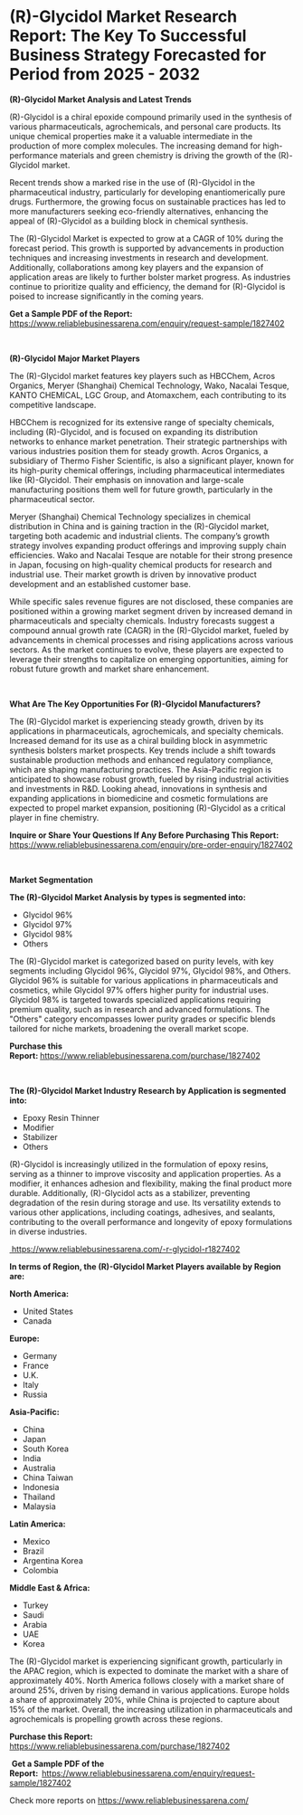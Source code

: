 <p><h1>(R)-Glycidol Market Research Report: The Key To Successful Business Strategy Forecasted for Period from 2025 - 2032</h1></p><p><strong>(R)-Glycidol Market Analysis and Latest Trends</strong></p>
<p><p>(R)-Glycidol is a chiral epoxide compound primarily used in the synthesis of various pharmaceuticals, agrochemicals, and personal care products. Its unique chemical properties make it a valuable intermediate in the production of more complex molecules. The increasing demand for high-performance materials and green chemistry is driving the growth of the (R)-Glycidol market. </p><p>Recent trends show a marked rise in the use of (R)-Glycidol in the pharmaceutical industry, particularly for developing enantiomerically pure drugs. Furthermore, the growing focus on sustainable practices has led to more manufacturers seeking eco-friendly alternatives, enhancing the appeal of (R)-Glycidol as a building block in chemical synthesis. </p><p>The (R)-Glycidol Market is expected to grow at a CAGR of 10% during the forecast period. This growth is supported by advancements in production techniques and increasing investments in research and development. Additionally, collaborations among key players and the expansion of application areas are likely to further bolster market progress. As industries continue to prioritize quality and efficiency, the demand for (R)-Glycidol is poised to increase significantly in the coming years.</p></p>
<p><strong>Get a Sample PDF of the Report:&nbsp;</strong> <a href="https://www.reliablebusinessarena.com/enquiry/request-sample/1827402?utm_campaign=2259&utm_medium=2&utm_source=Github&utm_content=ia&utm_term=03022025&utm_id=r-glycidol">https://www.reliablebusinessarena.com/enquiry/request-sample/1827402</a></p>
<p>&nbsp;</p>
<p><strong>(R)-Glycidol Major Market Players</strong></p>
<p><p>The (R)-Glycidol market features key players such as HBCChem, Acros Organics, Meryer (Shanghai) Chemical Technology, Wako, Nacalai Tesque, KANTO CHEMICAL, LGC Group, and Atomaxchem, each contributing to its competitive landscape.</p><p>HBCChem is recognized for its extensive range of specialty chemicals, including (R)-Glycidol, and is focused on expanding its distribution networks to enhance market penetration. Their strategic partnerships with various industries position them for steady growth. Acros Organics, a subsidiary of Thermo Fisher Scientific, is also a significant player, known for its high-purity chemical offerings, including pharmaceutical intermediates like (R)-Glycidol. Their emphasis on innovation and large-scale manufacturing positions them well for future growth, particularly in the pharmaceutical sector.</p><p>Meryer (Shanghai) Chemical Technology specializes in chemical distribution in China and is gaining traction in the (R)-Glycidol market, targeting both academic and industrial clients. The company’s growth strategy involves expanding product offerings and improving supply chain efficiencies. Wako and Nacalai Tesque are notable for their strong presence in Japan, focusing on high-quality chemical products for research and industrial use. Their market growth is driven by innovative product development and an established customer base.</p><p>While specific sales revenue figures are not disclosed, these companies are positioned within a growing market segment driven by increased demand in pharmaceuticals and specialty chemicals. Industry forecasts suggest a compound annual growth rate (CAGR) in the (R)-Glycidol market, fueled by advancements in chemical processes and rising applications across various sectors. As the market continues to evolve, these players are expected to leverage their strengths to capitalize on emerging opportunities, aiming for robust future growth and market share enhancement.</p></p>
<p>&nbsp;</p>
<p><strong>What Are The Key Opportunities For (R)-Glycidol Manufacturers?</strong></p>
<p><p>The (R)-Glycidol market is experiencing steady growth, driven by its applications in pharmaceuticals, agrochemicals, and specialty chemicals. Increased demand for its use as a chiral building block in asymmetric synthesis bolsters market prospects. Key trends include a shift towards sustainable production methods and enhanced regulatory compliance, which are shaping manufacturing practices. The Asia-Pacific region is anticipated to showcase robust growth, fueled by rising industrial activities and investments in R&D. Looking ahead, innovations in synthesis and expanding applications in biomedicine and cosmetic formulations are expected to propel market expansion, positioning (R)-Glycidol as a critical player in fine chemistry.</p></p>
<p><strong>Inquire or Share Your Questions If Any Before Purchasing This Report:</strong> <a href="https://www.reliablebusinessarena.com/enquiry/pre-order-enquiry/1827402?utm_campaign=2259&utm_medium=2&utm_source=Github&utm_content=ia&utm_term=03022025&utm_id=r-glycidol">https://www.reliablebusinessarena.com/enquiry/pre-order-enquiry/1827402</a></p>
<p>&nbsp;</p>
<p><strong>Market Segmentation</strong></p>
<p><strong>The (R)-Glycidol Market Analysis by types is segmented into:</strong></p>
<p><ul><li>Glycidol 96%</li><li>Glycidol 97%</li><li>Glycidol 98%</li><li>Others</li></ul></p>
<p><p>The (R)-Glycidol market is categorized based on purity levels, with key segments including Glycidol 96%, Glycidol 97%, Glycidol 98%, and Others. Glycidol 96% is suitable for various applications in pharmaceuticals and cosmetics, while Glycidol 97% offers higher purity for industrial uses. Glycidol 98% is targeted towards specialized applications requiring premium quality, such as in research and advanced formulations. The "Others" category encompasses lower purity grades or specific blends tailored for niche markets, broadening the overall market scope.</p></p>
<p><strong>Purchase this Report:&nbsp;</strong><a href="https://www.reliablebusinessarena.com/purchase/1827402?utm_campaign=2259&utm_medium=2&utm_source=Github&utm_content=ia&utm_term=03022025&utm_id=r-glycidol">https://www.reliablebusinessarena.com/purchase/1827402</a></p>
<p>&nbsp;</p>
<p><strong>The (R)-Glycidol Market Industry Research by Application is segmented into:</strong></p>
<p><ul><li>Epoxy Resin Thinner</li><li>Modifier</li><li>Stabilizer</li><li>Others</li></ul></p>
<p><p>(R)-Glycidol is increasingly utilized in the formulation of epoxy resins, serving as a thinner to improve viscosity and application properties. As a modifier, it enhances adhesion and flexibility, making the final product more durable. Additionally, (R)-Glycidol acts as a stabilizer, preventing degradation of the resin during storage and use. Its versatility extends to various other applications, including coatings, adhesives, and sealants, contributing to the overall performance and longevity of epoxy formulations in diverse industries.</p></p>
<p><a href="https://www.reliablebusinessarena.com/-r-glycidol-r1827402?utm_campaign=2259&utm_medium=2&utm_source=Github&utm_content=ia&utm_term=03022025&utm_id=r-glycidol">&nbsp;https://www.reliablebusinessarena.com/-r-glycidol-r1827402</a></p>
<p><strong>In terms of Region, the (R)-Glycidol Market Players available by Region are:</strong></p>
<p>
    <p> <strong> North America: </strong>
        <ul>
            <li>United States</li>
            <li>Canada</li>
        </ul>
        </p> 
    <p> <strong> Europe: </strong>
        <ul>
            <li>Germany</li>
            <li>France</li>
            <li>U.K.</li>
            <li>Italy</li>
            <li>Russia</li>
        </ul>
        </p> 
    <p> <strong> Asia-Pacific: </strong>
        <ul>
            <li>China</li>
            <li>Japan</li>
            <li>South Korea</li>
            <li>India</li>
            <li>Australia</li>
            <li>China Taiwan</li>
            <li>Indonesia</li>
            <li>Thailand</li>
            <li>Malaysia</li>
        </ul>
        </p> 
    <p> <strong> Latin America: </strong>
        <ul>
            <li>Mexico</li>
            <li>Brazil</li>
            <li>Argentina Korea</li>
            <li>Colombia</li>
        </ul>
        </p> 
    <p> <strong> Middle East & Africa: </strong>
        <ul>
            <li>Turkey</li>
            <li>Saudi</li>
            <li>Arabia</li>
            <li>UAE</li>
            <li>Korea</li>
        </ul>
    </p>
    </p>
<p><p>The (R)-Glycidol market is experiencing significant growth, particularly in the APAC region, which is expected to dominate the market with a share of approximately 40%. North America follows closely with a market share of around 25%, driven by rising demand in various applications. Europe holds a share of approximately 20%, while China is projected to capture about 15% of the market. Overall, the increasing utilization in pharmaceuticals and agrochemicals is propelling growth across these regions.</p></p>
<p><strong>Purchase this Report: </strong><a href="https://www.reliablebusinessarena.com/purchase/1827402?utm_campaign=2259&utm_medium=2&utm_source=Github&utm_content=ia&utm_term=03022025&utm_id=r-glycidol">https://www.reliablebusinessarena.com/purchase/1827402</a></p>
<p>&nbsp;<strong>Get a Sample PDF of the Report:&nbsp;&nbsp;</strong><a href="https://www.reliablebusinessarena.com/enquiry/request-sample/1827402?utm_campaign=2259&utm_medium=2&utm_source=Github&utm_content=ia&utm_term=03022025&utm_id=r-glycidol">https://www.reliablebusinessarena.com/enquiry/request-sample/1827402</a></p>
<p><strong></strong></p>
<p>Check more reports on <a href="https://www.reliablebusinessarena.com/?utm_campaign=2259&utm_medium=2&utm_source=Github&utm_content=ia&utm_term=03022025&utm_id=r-glycidol">https://www.reliablebusinessarena.com/</a></p>